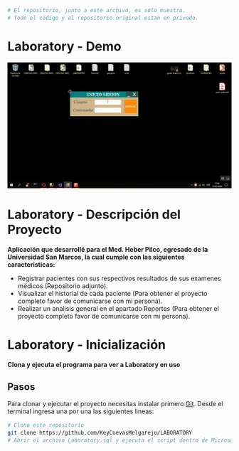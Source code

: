 ```bash
# El repositorio, junto a este archivo, es sólo muestra. 
# Todo el código y el repositorio original estan en privado.
```

# Laboratory - Demo
![](Demo.gif)

# Laboratory - Descripción del Proyecto
**Aplicación que desarrollé para el Med. Heber Pilco, egresado de la Universidad San Marcos, la cual cumple con las siguientes caracteristicas:**
- Registrar pacientes con sus respectivos resultados de sus examenes médicos (Repositorio adjunto).
- Visualizar el historial de cada paciente (Para obtener el proyecto completo favor de comunicarse con mi persona).
- Realizar un analisis general en el apartado Reportes (Para obtener el proyecto completo favor de comunicarse con mi persona).

# Laboratory - Inicialización

**Clona y ejecuta el programa para ver a Laboratory en uso**

## Pasos

Para clonar y ejecutar el proyecto necesitas instalar primero [Git](https://git-scm.com). Desde el terminal ingresa una por una las siguientes lineas:

```bash
# Clona este repositorio
git clone https://github.com/KeyCuevasMelgarejo/LABORATORY
# Abrir el archivo Laboratory.sql y ejecuta el script dentro de Microsoft SQL Server o puedes abrir los datos de prueba adjuntos  (Laboratory.mdf)
```
